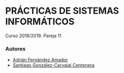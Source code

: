 # PRÁCTICAS DE SISTEMAS INFORMÁTICOS
Curso 2018/2019.
Pareja 11

### Autores
* [Adrián Fernández Amador](https://github.com/afernandez97)
* [Santiago González-Carvajal Centenera](https://github.com/santigc6)

